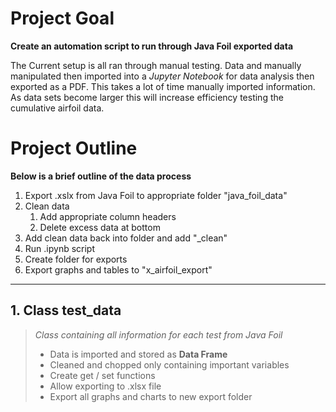 # Project Goal
**Create an automation script to run through Java Foil exported data**

The Current setup is all ran through manual testing. Data and manually manipulated then imported into a *Jupyter Notebook* for data analysis then exported as a PDF. This takes a lot of time manually imported information. 
As data sets become larger this will increase efficiency testing the cumulative airfoil data.

# Project Outline
**Below is a brief outline of the data process**
1. Export .xslx from Java Foil to appropriate folder "java_foil_data"
2. Clean data
   1. Add appropriate column headers
   2. Delete excess data at bottom
3. Add clean data back into folder and add "_clean"
4. Run .ipynb script
5. Create folder for exports
6. Export graphs and tables to "x_airfoil_export"

---
## 1. Class test_data
> *Class containing all information for each test from Java Foil*
> - Data is imported and stored as **Data Frame**
> - Cleaned and chopped only containing important variables
> - Create get / set functions
> - Allow exporting to .xlsx file
> - Export all graphs and charts to new export folder